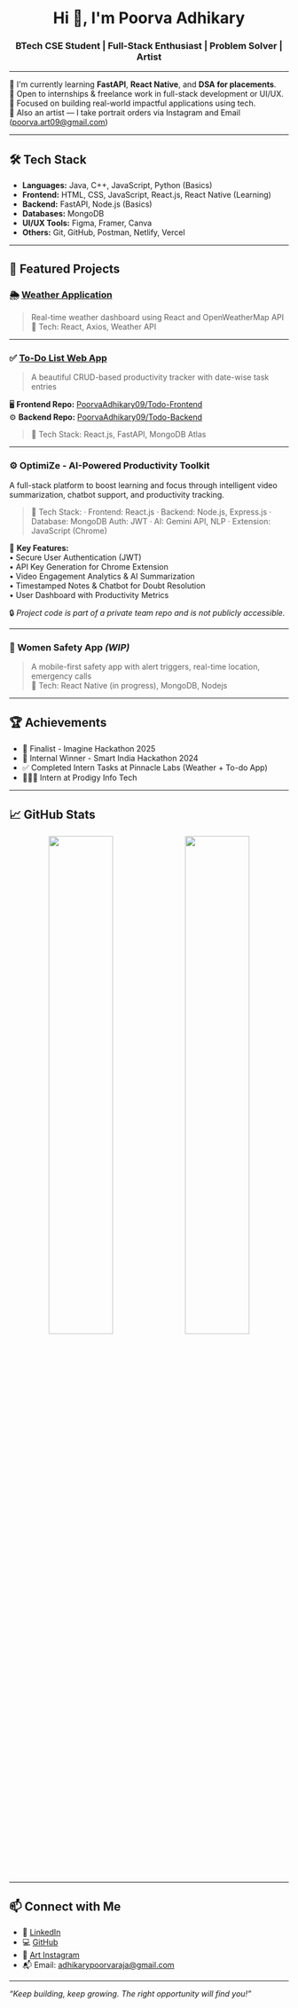 <h1 align="center">Hi 👋, I'm Poorva Adhikary</h1>
<h3 align="center">BTech CSE Student | Full-Stack Enthusiast | Problem Solver | Artist</h3>

---

🌱 I'm currently learning **FastAPI**, **React Native**, and **DSA for placements**.  
💼 Open to internships & freelance work in full-stack development or UI/UX.  
🎯 Focused on building real-world impactful applications using tech.  
🎨 Also an artist — I take portrait orders via Instagram and Email (poorva.art09@gmail.com)

---

## 🛠️ Tech Stack

- **Languages:** Java, C++, JavaScript, Python (Basics)
- **Frontend:** HTML, CSS, JavaScript, React.js, React Native (Learning)
- **Backend:** FastAPI, Node.js (Basics)
- **Databases:** MongoDB
- **UI/UX Tools:** Figma, Framer, Canva
- **Others:** Git, GitHub, Postman, Netlify, Vercel

---

## 🚀 Featured Projects

### 🌦️ [Weather Application](https://github.com/PoorvaAdhikary09/WeatherApiWebsite)
> Real-time weather dashboard using React and OpenWeatherMap API  
> 🔧 Tech: React, Axios, Weather API

---

### ✅ [To-Do List Web App](#)
> A beautiful CRUD-based productivity tracker with date-wise task entries

🖥️ **Frontend Repo:** [PoorvaAdhikary09/Todo-Frontend](https://github.com/PoorvaAdhikary09/Todo_Frontend)  
⚙️ **Backend Repo:** [PoorvaAdhikary09/Todo-Backend](https://github.com/PoorvaAdhikary09/Todo_Backend)

>🔧 Tech Stack: React.js, FastAPI, MongoDB Atlas

---

### ⚙️ OptimiZe - AI-Powered Productivity Toolkit  
A full-stack platform to boost learning and focus through intelligent video summarization, chatbot support, and productivity tracking.

>🔧 Tech Stack: · Frontend: React.js · Backend: Node.js, Express.js · Database: MongoDB Auth: JWT · AI: Gemini API, NLP · Extension: JavaScript (Chrome)

🧩 **Key Features:**  
• Secure User Authentication (JWT)  
• API Key Generation for Chrome Extension  
• Video Engagement Analytics & AI Summarization  
• Timestamped Notes & Chatbot for Doubt Resolution  
• User Dashboard with Productivity Metrics

🔒 *Project code is part of a private team repo and is not publicly accessible.*

---

### 📱 Women Safety App *(WIP)*
> A mobile-first safety app with alert triggers, real-time location, emergency calls  
> 🔧 Tech: React Native (in progress), MongoDB, Nodejs

---

## 🏆 Achievements

- 🥇 Finalist - Imagine Hackathon 2025  
- 🥈 Internal Winner - Smart India Hackathon 2024  
- ✅ Completed Intern Tasks at Pinnacle Labs (Weather + To-do App)
- 👩🏼‍💻 Intern at Prodigy Info Tech 

---

## 📈 GitHub Stats

<p align="center">
  <img src="https://github-readme-stats.vercel.app/api?username=PoorvaAdhikary09&show_icons=true&theme=tokyonight" width="48%" />
  <img src="https://github-readme-streak-stats.herokuapp.com/?user=PoorvaAdhikary09&theme=tokyonight" width="48%" />
</p>

---

## 📫 Connect with Me

- 💼 [LinkedIn](https://linkedin.com/in/poorva-adhikary0912/)
- 💻 [GitHub](https://github.com/PoorvaAdhikary09)
- 🎨 [Art Instagram](https://www.instagram.com/artis_of_imagination/) 
- 📬 Email: adhikarypoorvaraja@gmail.com

---

*“Keep building, keep growing. The right opportunity will find you!”*
